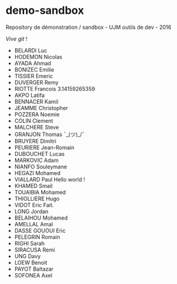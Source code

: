 # demo-sandbox
Repository de démonstration / sandbox - UJM outils de dev - 2016

_Vive git_ !

* BELARDI Luc
* HODEMON Nicolas
* AYADA Ahmad
* BONIZEC Emilie
* TISSIER Emeric
* DUVERGER Remy
* RIOTTE Francois	3.14159265359
* AKPO Latifa
* BENNACER Kamil
* JEAMME Christopher
* POZZERA Noemie
* COLIN Clement
* MALCHERE Steve
* GRANJON Thomas        ¯\_(ツ)_/¯
* BRUYERE Dimitri
* PEURIERE Jean-Romain
* DUBOUCHET Lucas
* MARKOVIC Adam
* NIANFO Souleymane
* HEGAZI Mohamed
* VIALLARD Paul       Hello world !
* KHAMED Smail
* TOUAIBIA Mohamed
* THIOLLIERE Hugo
* VIDOT Eric            Fait.
* LONG Jordan
* BELAIHOU Mohamed
* AMELLAL Amal
* DASSE GOUOUI Eric
* PELEGRIN Romain
* RIGHI Sarah
* SIRACUSA Remi
* UNG Davy
* LOEW Benoit
* PAYOT Baltazar
* SOFONEA Axel
